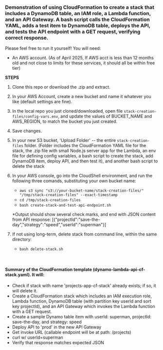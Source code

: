 ### Demonstration of using CloudFormation to create a stack that includes a DynamoDB table, an IAM role, a Lambda function, and an API Gateway.  A bash script calls the CloudFormation YAML, adds a test item to DynamoDB table, deploys the API, and tests the API endpoint with a GET request, verifying correct response.

Please feel free to run it yourself!
You will need:

- An AWS account. (As of April 2025, If AWS acct is less than 12 months old and not close to limits for these services, it should all be within free tier)

**STEPS**

1. Clone this repo or download the .zip and extract.
2. In your AWS Account, create a new bucket and name it whatever you like (default settings are fine).
3. In the local repo you just cloned/downloaded, open file ```stack-creation-files/config-vars.env```, and update the values of BUCKET_NAME and AWS_REGION, to match the bucket you just created.
4. Save changes.
5.  In your new S3 bucket, 'Upload Folder' -- the entire ```stack-creation-files``` folder. (Folder includes the CloudFormation YAML file for the stack, the .zip file with small Node.js server app for the Lambda, an env file for defining config variables, a bash script to create the stack, add DynamoDB item, deploy API, and then test it), and another bash script to delete the stack
6. In your AWS console, go into the CloudShell environment, and run the following three comands, substituting your own bucket name:

    - ```aws s3 sync "s3://your-bucket-name/stack-creation-files/" "/tmp/stack-creation-files" --exact-timestamp```  
    - ```cd /tmp/stack-creation-files```  
    - ```bash create-stack-and-test-api-endpoint.sh```

    *Output should show several check marks, and end with JSON content from API response: [{"projectId":"save-the-day","strategy":"speed","userId":"superman"}]

7. If not using long-term, delete stack from command line, within the same directory:  
    - ```bash delete-stack.sh```

<br>

#### Summary of the CloudFormation template (dynamo-lambda-api-cf-stack.yaml). It will:

- Check if stack with name 'projects-app-cf-stack' already exists; if so, it will delete it.
- Create a CloudFormation stack which includes an IAM execution role, Lambda function, DynamoDB table (with partition key userId and sort key projectId), and an API Gateway which invokes the Lambda function with a GET request.
- Create a sample Dynamo table item with userId: superman, projectId: save-the-day, and strategy: speed
- Deploy API to 'prod' in the new API Gateway
- Get invoke URL (callable endpoint will be at path: /projects)
- curl w/ userId=superman
- Verify that response matches expected JSON
